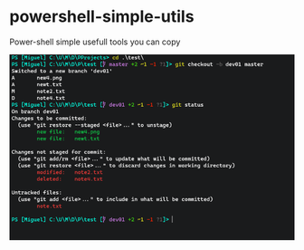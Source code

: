 # powershell-simple-utils
Power-shell simple usefull tools you can copy

![Demo image](/images/demo.png)
